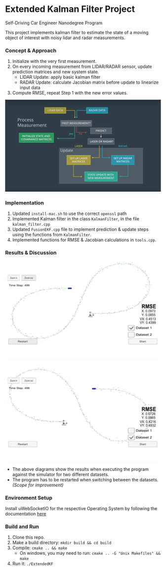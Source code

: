 # Extended Kalman Filter Project

Self-Driving Car Engineer Nanodegree Program

This project implements kalman filter to estimate the state of a moving object of interest with noisy lidar and radar measurements. 

### Concept & Approach

1. Initialize with the very first measurement.
2. On every incoming measurement from LIDAR/RADAR sensor, update prediction matrices and new system state.
    * LIDAR Update: apply basic kalman filter 
    * RADAR Update: calculate Jacobian matrix before update to linearize input data
3. Compute RMSE, repeat Step 1 with the new error values.

![Process Flow Diagram](./process-flow-diagram.png)


### Implementation

1. Updated `install-mac.sh` to use the correct `openssl` path
2. Implemented Kalman filter in the class `KalmanFilter`, in the file `kalman_filter.cpp`
3. Updated `FusionEKF.cpp` file to implement prediction & update steps using the functions from `KalmanFilter`.
4. Implemented functions for RMSE & Jacobian calculations in `tools.cpp`.

### Results & Discussion

![Results for dataset 1](./result-dataset-1.png)

![Results for dataset 2](./result-dataset-2.png)

* The above diagrams show the results when executing the program against the simulator for two different datasets.
* The program has to be restarted when switching between the datasets. _(Scope for improvement)_

### Environment Setup

Install uWebSocketIO for the respective Operating System by following the documentation [here](https://classroom.udacity.com/nanodegrees/nd013/parts/40f38239-66b6-46ec-ae68-03afd8a601c8/modules/0949fca6-b379-42af-a919-ee50aa304e6a/lessons/f758c44c-5e40-4e01-93b5-1a82aa4e044f/concepts/23d376c7-0195-4276-bdf0-e02f1f3c665d)

### Build and Run 

1. Clone this repo.
2. Make a build directory: `mkdir build && cd build`
3. Compile: `cmake .. && make` 
   * On windows, you may need to run: `cmake .. -G "Unix Makefiles" && make`
4. Run it: `./ExtendedKF `
